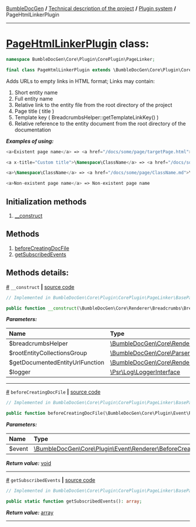 [BumbleDocGen](/docs/README.md) **/**
[Technical description of the project](/docs/tech/readme.md) **/**
[Plugin system](/docs/tech/04_pluginSystem.md) **/**
PageHtmlLinkerPlugin

---


# [PageHtmlLinkerPlugin](https://github.com/bumble-tech/bumble-doc-gen/blob/master/src/Core/Plugin/CorePlugin/PageLinker/PageHtmlLinkerPlugin.php#L29) class:

```php
namespace BumbleDocGen\Core\Plugin\CorePlugin\PageLinker;

final class PageHtmlLinkerPlugin extends \BumbleDocGen\Core\Plugin\CorePlugin\PageLinker\BasePageLinker implements \BumbleDocGen\Core\Plugin\PluginInterface, \Symfony\Component\EventDispatcher\EventSubscriberInterface
```
Adds URLs to empty links in HTML format;
 Links may contain:
 1) Short entity name
 2) Full entity name
 3) Relative link to the entity file from the root directory of the project
 4) Page title ( title )
 5) Template key ( BreadcrumbsHelper::getTemplateLinkKey() )
 6) Relative reference to the entity document from the root directory of the documentation

***Examples of using:***
```php
<a>Existent page name</a> => <a href="/docs/some/page/targetPage.html">Existent page name</a>
```
```php
<a x-title="Custom title">\Namespace\ClassName</a> => <a href="/docs/some/page/ClassName.md">Custom title</a>
```
```php
<a>\Namespace\ClassName</a> => <a href="/docs/some/page/ClassName.md">\Namespace\ClassName</a>
```
```php
<a>Non-existent page name</a> => Non-existent page name
```

## Initialization methods

1. [__construct](#m-construct) 
## Methods

1. [beforeCreatingDocFile](#mbeforecreatingdocfile) 
1. [getSubscribedEvents](#mgetsubscribedevents) 

## Methods details:

<a name="m-construct" href="#m-construct">#</a> `__construct`  **|** [source code](https://github.com/bumble-tech/bumble-doc-gen/blob/master/src/Core/Plugin/CorePlugin/PageLinker/BasePageLinker.php#L19)
```php
// Implemented in BumbleDocGen\Core\Plugin\CorePlugin\PageLinker\BasePageLinker

public function __construct(\BumbleDocGen\Core\Renderer\Breadcrumbs\BreadcrumbsHelper $breadcrumbsHelper, \BumbleDocGen\Core\Parser\Entity\RootEntityCollectionsGroup $rootEntityCollectionsGroup, \BumbleDocGen\Core\Renderer\Twig\Function\GetDocumentedEntityUrl $getDocumentedEntityUrlFunction, \Psr\Log\LoggerInterface $logger);
```

***Parameters:***

| Name | Type | Description |
|:-|:-|:-|
$breadcrumbsHelper | [\BumbleDocGen\Core\Renderer\Breadcrumbs\BreadcrumbsHelper](https://github.com/bumble-tech/bumble-doc-gen/blob/master/src/Core/Renderer/Breadcrumbs/BreadcrumbsHelper.php) | - |
$rootEntityCollectionsGroup | [\BumbleDocGen\Core\Parser\Entity\RootEntityCollectionsGroup](https://github.com/bumble-tech/bumble-doc-gen/blob/master/src/Core/Parser/Entity/RootEntityCollectionsGroup.php) | - |
$getDocumentedEntityUrlFunction | [\BumbleDocGen\Core\Renderer\Twig\Function\GetDocumentedEntityUrl](https://github.com/bumble-tech/bumble-doc-gen/blob/master/src/Core/Renderer/Twig/Function/GetDocumentedEntityUrl.php) | - |
$logger | [\Psr\Log\LoggerInterface](https://github.com/php-fig/log/blob/master/src/LoggerInterface.php) | - |

---

<a name="mbeforecreatingdocfile" href="#mbeforecreatingdocfile">#</a> `beforeCreatingDocFile`  **|** [source code](https://github.com/bumble-tech/bumble-doc-gen/blob/master/src/Core/Plugin/CorePlugin/PageLinker/BasePageLinker.php#L71)
```php
// Implemented in BumbleDocGen\Core\Plugin\CorePlugin\PageLinker\BasePageLinker

public function beforeCreatingDocFile(\BumbleDocGen\Core\Plugin\Event\Renderer\BeforeCreatingDocFile $event): void;
```

***Parameters:***

| Name | Type | Description |
|:-|:-|:-|
$event | [\BumbleDocGen\Core\Plugin\Event\Renderer\BeforeCreatingDocFile](https://github.com/bumble-tech/bumble-doc-gen/blob/master/src/Core/Plugin/Event/Renderer/BeforeCreatingDocFile.php) | - |

***Return value:*** [void](https://www.php.net/manual/en/language.types.void.php)

---

<a name="mgetsubscribedevents" href="#mgetsubscribedevents">#</a> `getSubscribedEvents`  **|** [source code](https://github.com/bumble-tech/bumble-doc-gen/blob/master/src/Core/Plugin/CorePlugin/PageLinker/BasePageLinker.php#L59)
```php
// Implemented in BumbleDocGen\Core\Plugin\CorePlugin\PageLinker\BasePageLinker

public static function getSubscribedEvents(): array;
```

***Return value:*** [array](https://www.php.net/manual/en/language.types.array.php)

---

